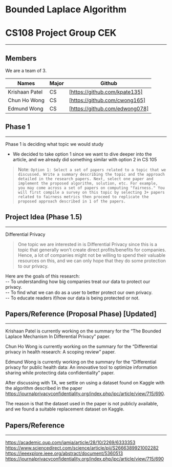 # Bounded Laplace Algorithm
# CS108 Project Group CEK 

-------------------------
## Members

We are a team of 3.

| Names | Major | Github 
| ------ | ------ |------ |
| Krishaan Patel| CS|[https://github.com/kpate135]|
| Chun Ho Wong | CS| [https://github.com/cwong165] |
| Edmund Wong |CS| [https://github.com/edwong078]|
## Phase 1
--------------------------------
Phase 1 is deciding what topic we would study


- We decided to take option 1 since we want to dive deeper into the article, and we already did something similar with option 2 in CS 105
> Note: `Option 1: Select a set of papers related to a topic that we discussed. Write a summary describing the topic and the approach detailed in the research papers. Next, select one paper and implement the proposed algorithm, solution, etc. For example, you may come across a set of papers on computing "fairness." You will first compile a survey on this topic by selecting 3+ papers related to fairness metrics then proceed to replicate the proposed approach described in 1 of the papers. `

## Project Idea (Phase 1.5)
--------------------------------
Differential Privacy <br />

>One topic we are interested in is Differential Privacy since this is a topic that generally won’t create direct profits/benefits for companies. Hence, a lot of companies might not be willing to spend their valuable resources on this, and we can only hope that they do some protection to our privacy.  <br />


Here are the goals of this research: <br />
-- To understanding how big companies treat our data to protect our privacy. <br />
-- To find what we can do as a user to better protect our own privacy. <br />
-- To educate readers if/how our data is being protected or not. <br />

## Papers/Reference (Proposal Phase)  [Updated]
--------------------------------

Krishaan Patel is currently working on the summary for the “The Bounded Laplace Mechanism In Differential Privacy” paper.<br />

Chun Ho Wong is currently working on the summary for the “Differential privacy in health research: A scoping review” paper.<br />

Edmund Wong is currently working on the summary for the “Differential privacy for public health data: An innovative tool to optimize information sharing while protecting data confidentiality” paper.<br />

After discussing with TA, we settle on using a dataset found on Kaggle with the algorithm described in the paper https://journalprivacyconfidentiality.org/index.php/jpc/article/view/715/690.  <br />

The reason is that the dataset used in the paper is not publicly available, and we found a suitable replacement dataset on Kaggle.<br />

## Papers/Reference
--------------------------------
https://academic.oup.com/jamia/article/28/10/2269/6333353 <br />
https://www.sciencedirect.com/science/article/pii/S2666389921002282 <br />
https://ieeexplore.ieee.org/abstract/document/5360513  <br />
https://journalprivacyconfidentiality.org/index.php/jpc/article/view/715/690 <br />




